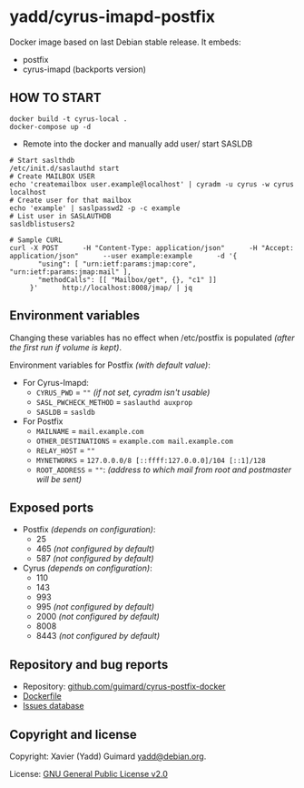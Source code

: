# yadd/cyrus-imapd-postfix

Docker image based on last Debian stable release. It embeds:
 * postfix
 * cyrus-imapd (backports version)

## HOW TO START
```
docker build -t cyrus-local .
docker-compose up -d
```
- Remote into the docker and manually add user/ start SASLDB
```
# Start saslthdb
/etc/init.d/saslauthd start
# Create MAILBOX USER
echo 'createmailbox user.example@localhost' | cyradm -u cyrus -w cyrus localhost
# Create user for that mailbox
echo 'example' | saslpasswd2 -p -c example
# List user in SASLAUTHDB
sasldblistusers2

# Sample CURL
curl -X POST      -H "Content-Type: application/json"      -H "Accept: application/json"      --user example:example      -d '{
       "using": [ "urn:ietf:params:jmap:core", "urn:ietf:params:jmap:mail" ],
       "methodCalls": [[ "Mailbox/get", {}, "c1" ]]
     }'      http://localhost:8008/jmap/ | jq
```
## Environment variables

Changing these variables has no effect when /etc/postfix is populated
_(after the first run if volume is kept)_.

Environment variables for Postfix _(with default value)_:

* For Cyrus-Imapd:
  * `CYRUS_PWD` = `""` _(if not set, cyradm isn't usable)_
  * `SASL_PWCHECK_METHOD` = `saslauthd auxprop`
  * `SASLDB` = `sasldb`
* For Postfix
  * `MAILNAME` = `mail.example.com`
  * `OTHER_DESTINATIONS` = `example.com mail.example.com`
  * `RELAY_HOST` = `""`
  * `MYNETWORKS` = `127.0.0.0/8 [::ffff:127.0.0.0]/104 [::1]/128`
  * `ROOT_ADDRESS` = `""`: _(address to which mail from root and postmaster will be sent)_

## Exposed ports

* Postfix _(depends on configuration)_:
  * 25
  * 465 _(not configured by default)_
  * 587 _(not configured by default)_
* Cyrus _(depends on configuration)_:
  * 110
  * 143
  * 993
  * 995 _(not configured by default)_
  * 2000 _(not configured by default)_
  * 8008
  * 8443 _(not configured by default)_

## Repository and bug reports

* Repository: [github.com/guimard/cyrus-postfix-docker](https://github.com/guimard/cyrus-postfix-docker)
* [Dockerfile](https://github.com/guimard/cyrus-postfix-docker/blob/master/Dockerfile)
* [Issues database](https://github.com/guimard/cyrus-postfix-docker/issues)

## Copyright and license

Copyright: Xavier (Yadd) Guimard <yadd@debian.org>.

License: [GNU General Public License v2.0](https://github.com/guimard/cyrus-postfix-docker/blob/master/LICENSE)
